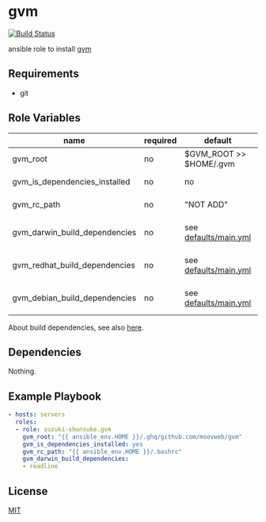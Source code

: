 # gvm

[![Build Status](https://travis-ci.org/suzuki-shunsuke/ansible-gvm.svg?branch=master)](https://travis-ci.org/suzuki-shunsuke/ansible-gvm)

ansible role to install [gvm](https://github.com/moovweb/gvm)

## Requirements

* git

## Role Variables

name | required | default | description
--- | --- | --- | ---
gvm_root | no | $GVM_ROOT >> $HOME/.gvm
gvm_is_dependencies_installed | no | no | By default build dependencies are not installed
gvm_rc_path | no | "NOT ADD" | By default configuration is not added
gvm_darwin_build_dependencies | no | see [defaults/main.yml](https://github.com/suzuki-shunsuke/ansible-gvm/blob/master/defaults/main.yml) | If gvm_is_dependencies_installed is "no" this is ignored
gvm_redhat_build_dependencies | no | see [defaults/main.yml](https://github.com/suzuki-shunsuke/ansible-gvm/blob/master/defaults/main.yml) | If gvm_is_dependencies_installed is "no" this is ignored
gvm_debian_build_dependencies | no | see [defaults/main.yml](https://github.com/suzuki-shunsuke/ansible-gvm/blob/master/defaults/main.yml) | If gvm_is_dependencies_installed is "no" this is ignored

About build dependencies, see also [here](https://github.com/moovweb/gvm#mac-os-x-requirements).

Dependencies
------------

Nothing.

Example Playbook
----------------

```yaml
- hosts: servers
  roles:
  - role: suzuki-shunsuke.gvm
    gvm_root: "{{ ansible_env.HOME }}/.ghq/github.com/moovweb/gvm"
    gvm_is_dependencies_installed: yes
    gvm_rc_path: "{{ ansible_env.HOME }}/.bashrc"
    gvm_darwin_build_dependencies:
    - readline
```

## License

[MIT](LICENSE)
